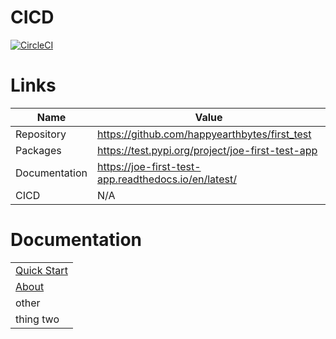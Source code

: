 # CICD

[![CircleCI](https://circleci.com/gh/happyearthbytes/first_test/tree/main.svg?style=svg)](https://circleci.com/gh/happyearthbytes/first_test/tree/main)

# Links

| Name | Value |
| - | - |
| Repository | https://github.com/happyearthbytes/first_test |
| Packages | https://test.pypi.org/project/joe-first-test-app |
| Documentation | https://joe-first-test-app.readthedocs.io/en/latest/ |
| CICD | N/A |

# Documentation

|   |
| - |
| [Quick Start](docs/markdown/QUICKSTART.md) |
| [About](docs/markdown/ABOUT.md) |
| other |
| thing two |